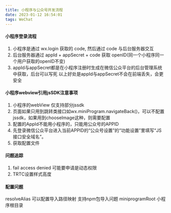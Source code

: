 ```yaml
---
title: 小程序与公众号开发流程
date: 2023-01-12 16:54:01
tags: WeChat
---
```


#### 小程序登录流程
1. 小程序是通过 wx.login 获取的 code, 然后通过 code 与后台服务器交互 
2. 后台服务器通过 appId + appSecret + code 获取 openID(同一个小程序同一个用户获取的openID不变)
3. appId与appSecret都是在小程序注册时生成在微信公众平台的后台管理系统中获取，后台可以写死
以上好处是appId与appSecret不会在前端丢失，会更安全

#### 小程序webview引用jsSDK注意事项
1. 小程序的webView 仅支持部分jssdk
2. 页面如果只用到跳转类接口如wx.miniProgram.navigateBack()，可以不配置jssdk，如果用到chooseImage这种，则需要配置
3. 配置的AppId不能用小程序的，只能用公众号的APPID
4. 先登录微信公众平台进入当前APPID的“公众号设置”的“功能设置”里填写“JS接口安全域名”。
5. 获取配置文件

#### 问题追踪
1. fail access denied 可能要申请是动态权限
2. TRTC设置样式高度

#### 配置问题
resolveAlias 可以配置导入路径映射
支持npm包导入问题
miniprogramRoot 小程序根目录
